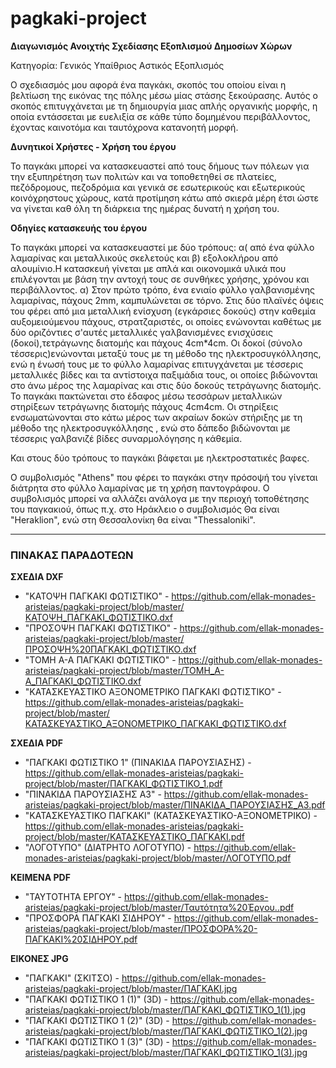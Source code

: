 # pagkaki-project
**Διαγωνισμός Ανοιχτής Σχεδίασης Εξοπλισμού Δημοσίων Χώρων**

Κατηγορία: Γενικός Υπαίθριος Αστικός Εξοπλισμός

O σχεδιασμός μου αφορά ένα παγκάκι, σκοπός του οποίου είναι η βελτίωση της εικόνας της πόλης μέσω μίας στάσης ξεκούρασης. Αυτός ο σκοπός επιτυγχάνεται με τη δημιουργία μιας απλής οργανικής μορφής, η οποία εντάσσεται με ευελιξία σε κάθε τύπο δομημένου περιβάλλοντος, έχοντας καινοτόμα και ταυτόχρονα κατανοητή μορφή.

**Δυνητικοί Χρήστες - Χρήση του έργου**

Το παγκάκι μπορεί να κατασκευαστεί από τους δήμους των πόλεων για την εξυπηρέτηση των πολιτών και να τοποθετηθεί σε πλατείες, πεζόδρομους, πεζοδρόμια και γενικά σε εσωτερικούς και εξωτερικούς κοινόχρηστους χώρους, κατά προτίμηση κάτω από σκιερά μέρη έτσι ώστε να γίνεται καθ όλη τη διάρκεια της ημέρας δυνατή η χρήση του.

**Οδηγίες κατασκευής του έργου**

To παγκάκι μπορεί να κατασκευαστεί με δύο τρόπους: α( από ένα φύλλο λαμαρίνας και μεταλλικούς σκελετούς και β) εξολοκλήρου από αλουμίνιο.Η κατασκευή γίνεται με απλά και οικονομικά υλικά που επιλέγονται με βάση την αντοχή τους σε συνθήκες χρήσης, χρόνου και περιβάλλοντος. α) Στον πρώτο τρόπο, ένα ενιαίο φύλλο γαλβανισμένης λαμαρίνας, πάχους 2mm, καμπυλώνεται σε τόρνο. Στις δύο πλαϊνές όψεις του φέρει από μια μεταλλική ενίσχυση (εγκάρσιες δοκούς) στην καθεμία αυξομειούμενου πάχους, στρατζαριστές, οι οποίες ενώνονται καθέτως με δύο οριζόντιες σ'αυτές μεταλλικές γαλβανισμένες ενισχύσεις (δοκοί),τετράγωνης διατομής και πάχους 4cm*4cm. Οι δοκοί (σύνολο τέσσερις)ενώνονται μεταξύ τους με τη μέθοδο της ηλεκτροσυγκόλλησης, ενώ η ένωσή τους με το φύλλο λαμαρίνας επιτυγχάνεται με τέσσερις μεταλλικές βίδες και τα αντίστοιχα παξιμάδια τους, οι οποίες βιδώνονται στο άνω μέρος της λαμαρίνας και στις δύο δοκούς τετράγωνης διατομής.
Το παγκάκι πακτώνεται στο έδαφος μέσω τεσσάρων μεταλλικών στηρίξεων τετράγωνης διατομής πάχους 4cm4cm. Οι στηρίξεις ενσωματώνονται στο κάτω μέρος των ακραίων δοκών στήριξης με τη μέθοδο της ηλεκτροσυγκόλλησης , ενώ στο δάπεδο βιδώνονται με τέσσερις γαλβανιζέ βίδες συναρμολόγησης η κάθεμία.

Και στους δύο τρόπους το παγκάκι βάφεται με ηλεκτροστατικές βαφες.

Ο συμβολισμός "Athens" που φέρει το παγκάκι στην πρόσοψή του γίνεται διάτρητα στο φύλλο λαμαρίνας με τη χρήση παντογράφου. Ο συμβολισμός μπορεί να αλλάζει ανάλογα με την περιοχή τοποθέτησης του παγκακιού, όπως π.χ. στο Ηράκλειο ο συμβολισμός Θα είναι "Heraklion", ενώ στη Θεσσαλονίκη θα είναι "Thessaloniki". 

***
### ΠΙΝΑΚΑΣ ΠΑΡΑΔΟΤΕΩΝ

**ΣΧΕΔΙΑ DXF**
* "ΚΑΤΟΨΗ ΠΑΓΚΑΚΙ ΦΩΤΙΣΤΙΚΟ" - https://github.com/ellak-monades-aristeias/pagkaki-project/blob/master/ΚΑΤΟΨΗ_ΠΑΓΚΑΚΙ_ΦΩΤΙΣΤΙΚΟ.dxf
* "ΠΡΟΣΟΨΗ ΠΑΓΚΑΚΙ ΦΩΤΙΣΤΙΚΟ" - https://github.com/ellak-monades-aristeias/pagkaki-project/blob/master/ΠΡΟΣΟΨΗ%20ΠΑΓΚΑΚΙ_ΦΩΤΙΣΤΙΚΟ.dxf
* "ΤΟΜΗ Α-Α ΠΑΓΚΑΚΙ ΦΩΤΙΣΤΙΚΟ" - https://github.com/ellak-monades-aristeias/pagkaki-project/blob/master/TOMH_A-A_ΠΑΓΚΑΚΙ_ΦΩΤΙΣΤΙΚΟ.dxf
* "ΚΑΤΑΣΚΕΥΑΣΤΙΚΟ ΑΞΟΝΟΜΕΤΡΙΚΟ ΠΑΓΚΑΚΙ ΦΩΤΙΣΤΙΚΟ" -  https://github.com/ellak-monades-aristeias/pagkaki-project/blob/master/ΚΑΤΑΣΚΕΥΑΣΤΙΚΟ_ΑΞΟΝΟΜΕΤΡΙΚΟ_ΠΑΓΚΑΚΙ_ΦΩΤΙΣΤΙΚΟ.dxf

**ΣΧΕΔΙΑ PDF**
* "ΠΑΓΚΑΚΙ ΦΩΤΙΣΤΙΚΟ 1" (ΠΙΝΑΚΙΔΑ ΠΑΡΟΥΣΙΑΣΗΣ) - https://github.com/ellak-monades-aristeias/pagkaki-project/blob/master/ΠΑΓΚΑΚΙ_ΦΩΤΙΣΤΙΚΟ_1.pdf
* "ΠΙΝΑΚΙΔΑ ΠΑΡΟΥΣΙΑΣΗΣ Α3" - https://github.com/ellak-monades-aristeias/pagkaki-project/blob/master/ΠΙΝΑΚΙΔΑ_ΠΑΡΟΥΣΙΑΣΗΣ_Α3.pdf
* "ΚΑΤΑΣΚΕΥΑΣΤΙΚΟ ΠΑΓΚΑΚΙ" (ΚΑΤΑΣΚΕΥΑΣΤΙΚΟ-ΑΞΟΝΟΜΕΤΡΙΚΟ) - https://github.com/ellak-monades-aristeias/pagkaki-project/blob/master/ΚΑΤΑΣΚΕΥΑΣΤΙΚΟ_ΠΑΓΚΑΚΙ.pdf
* "ΛΟΓΟΤΥΠΟ" (ΔΙΑΤΡΗΤΟ ΛΟΓΟΤΥΠΟ) - https://github.com/ellak-monades-aristeias/pagkaki-project/blob/master/ΛΟΓΟΤΥΠΟ.pdf

**ΚΕΙΜΕΝΑ PDF**
* "ΤΑΥΤΟΤΗΤΑ ΕΡΓΟΥ" - https://github.com/ellak-monades-aristeias/pagkaki-project/blob/master/Ταυτότητα%20Έργου..pdf
* "ΠΡΟΣΦΟΡΑ ΠΑΓΚΑΚΙ ΣΙΔΗΡΟΥ" - https://github.com/ellak-monades-aristeias/pagkaki-project/blob/master/ΠΡΟΣΦΟΡΑ%20-ΠΑΓΚΑΚΙ%20ΣΙΔΗΡΟΥ.pdf

**ΕΙΚΟΝΕΣ JPG**
* "ΠΑΓΚΑΚΙ" (ΣΚΙΤΣΟ) - https://github.com/ellak-monades-aristeias/pagkaki-project/blob/master/ΠΑΓΚΑΚΙ.jpg
* "ΠΑΓΚΑΚΙ ΦΩΤΙΣΤΙΚΟ 1 (1)" (3D) - https://github.com/ellak-monades-aristeias/pagkaki-project/blob/master/ΠΑΓΚΑΚΙ_ΦΩΤΙΣΤΙΚΟ_1(1).jpg
* "ΠΑΓΚΑΚΙ ΦΩΤΙΣΤΙΚΟ 1 (2)" (3D) - https://github.com/ellak-monades-aristeias/pagkaki-project/blob/master/ΠΑΓΚΑΚΙ_ΦΩΤΙΣΤΙΚΟ_1(2).jpg
* "ΠΑΓΚΑΚΙ ΦΩΤΙΣΤΙΚΟ 1 (3)" (3D) - https://github.com/ellak-monades-aristeias/pagkaki-project/blob/master/ΠΑΓΚΑΚΙ_ΦΩΤΙΣΤΙΚΟ_1(3).jpg

